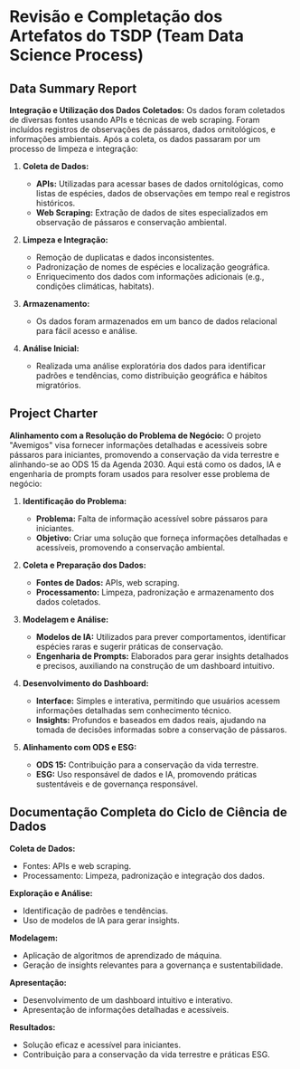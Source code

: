 # Revisão e Completação dos Artefatos do TSDP (Team Data Science Process)

## Data Summary Report

**Integração e Utilização dos Dados Coletados:**
Os dados foram coletados de diversas fontes usando APIs e técnicas de web scraping. Foram incluídos registros de observações de pássaros, dados ornitológicos, e informações ambientais. Após a coleta, os dados passaram por um processo de limpeza e integração:

1. **Coleta de Dados:**
   - **APIs:** Utilizadas para acessar bases de dados ornitológicas, como listas de espécies, dados de observações em tempo real e registros históricos.
   - **Web Scraping:** Extração de dados de sites especializados em observação de pássaros e conservação ambiental.

2. **Limpeza e Integração:**
   - Remoção de duplicatas e dados inconsistentes.
   - Padronização de nomes de espécies e localização geográfica.
   - Enriquecimento dos dados com informações adicionais (e.g., condições climáticas, habitats).

3. **Armazenamento:**
   - Os dados foram armazenados em um banco de dados relacional para fácil acesso e análise.

4. **Análise Inicial:**
   - Realizada uma análise exploratória dos dados para identificar padrões e tendências, como distribuição geográfica e hábitos migratórios.

## Project Charter

**Alinhamento com a Resolução do Problema de Negócio:**
O projeto "Avemigos" visa fornecer informações detalhadas e acessíveis sobre pássaros para iniciantes, promovendo a conservação da vida terrestre e alinhando-se ao ODS 15 da Agenda 2030. Aqui está como os dados, IA e engenharia de prompts foram usados para resolver esse problema de negócio:

1. **Identificação do Problema:**
   - **Problema:** Falta de informação acessível sobre pássaros para iniciantes.
   - **Objetivo:** Criar uma solução que forneça informações detalhadas e acessíveis, promovendo a conservação ambiental.

2. **Coleta e Preparação dos Dados:**
   - **Fontes de Dados:** APIs, web scraping.
   - **Processamento:** Limpeza, padronização e armazenamento dos dados coletados.

3. **Modelagem e Análise:**
   - **Modelos de IA:** Utilizados para prever comportamentos, identificar espécies raras e sugerir práticas de conservação.
   - **Engenharia de Prompts:** Elaborados para gerar insights detalhados e precisos, auxiliando na construção de um dashboard intuitivo.

4. **Desenvolvimento do Dashboard:**
   - **Interface:** Simples e interativa, permitindo que usuários acessem informações detalhadas sem conhecimento técnico.
   - **Insights:** Profundos e baseados em dados reais, ajudando na tomada de decisões informadas sobre a conservação de pássaros.

5. **Alinhamento com ODS e ESG:**
   - **ODS 15:** Contribuição para a conservação da vida terrestre.
   - **ESG:** Uso responsável de dados e IA, promovendo práticas sustentáveis e de governança responsável.

## Documentação Completa do Ciclo de Ciência de Dados

**Coleta de Dados:**
- Fontes: APIs e web scraping.
- Processamento: Limpeza, padronização e integração dos dados.

**Exploração e Análise:**
- Identificação de padrões e tendências.
- Uso de modelos de IA para gerar insights.

**Modelagem:**
- Aplicação de algoritmos de aprendizado de máquina.
- Geração de insights relevantes para a governança e sustentabilidade.

**Apresentação:**
- Desenvolvimento de um dashboard intuitivo e interativo.
- Apresentação de informações detalhadas e acessíveis.

**Resultados:**
- Solução eficaz e acessível para iniciantes.
- Contribuição para a conservação da vida terrestre e práticas ESG.
